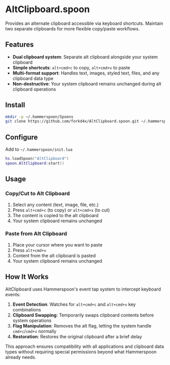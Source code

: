 # AltClipboard.spoon

Provides an alternate clipboard accessible via keyboard shortcuts. Maintain two separate clipboards for more flexible copy/paste workflows.

## Features
- **Dual clipboard system**: Separate alt clipboard alongside your system clipboard
- **Simple shortcuts**: `alt+cmd+c` to copy, `alt+cmd+v` to paste
- **Multi-format support**: Handles text, images, styled text, files, and any clipboard data type
- **Non-destructive**: Your system clipboard remains unchanged during alt clipboard operations


## Install
```bash
mkdir -p ~/.hammerspoon/Spoons
git clone https://github.com/forkd4x/AltClipboard.spoon.git ~/.hammerspoon/Spoons/AltClipboard.spoon
```

## Configure
Add to `~/.hammerspoon/init.lua`
```lua
hs.loadSpoon("AltClipboard")
spoon.AltClipboard:start()
```

## Usage

### Copy/Cut to Alt Clipboard

1. Select any content (text, image, file, etc.)
2. Press `alt+cmd+c` (to copy) or `alt+cmd+x` (to cut)
3. The content is copied to the alt clipboard
4. Your system clipboard remains unchanged

### Paste from Alt Clipboard

1. Place your cursor where you want to paste
2. Press `alt+cmd+v`
3. Content from the alt clipboard is pasted
4. Your system clipboard remains unchanged


## How It Works

AltClipboard uses Hammerspoon's event tap system to intercept keyboard events:

1. **Event Detection**: Watches for `alt+cmd+c` and `alt+cmd+v` key combinations
2. **Clipboard Swapping**: Temporarily swaps clipboard contents before system operations
3. **Flag Manipulation**: Removes the alt flag, letting the system handle `cmd+c`/`cmd+v` normally
4. **Restoration**: Restores the original clipboard after a brief delay

This approach ensures compatibility with all applications and clipboard data types without requiring special permissions beyond what Hammerspoon already needs.
